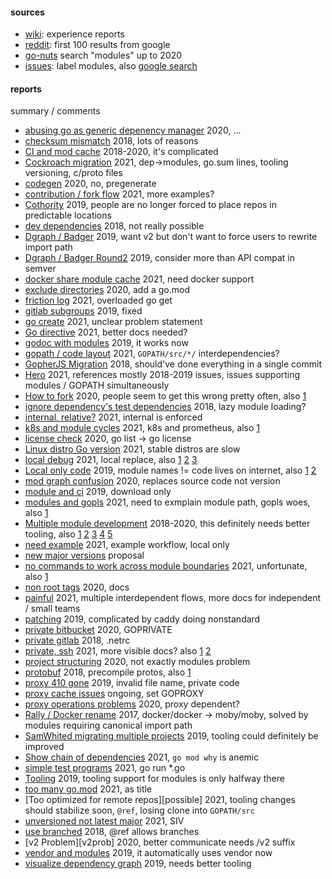 #### sources

- [wiki][exrep]: experience reports
- [reddit][reddit]: first 100 results from google
- [go-nuts][nuts] search "modules" up to 2020
- [issues][issues]: label modules, also [google search][issues-search]

#### reports

summary / comments

- [abusing go as generic depenency manager][nuts23] 2020, ...
- [checksum mismatch][reddit30] 2018, lots of reasons
- [CI and mod cache][reddit13] 2018-2020, it's complicated
- [Cockroach migration][cockroach] 2021, dep->modules, go.sum lines, tooling versioning, c/proto files
- [codegen][nuts21] 2020, no, pregenerate
- [contribution / fork flow][nuts16] 2021, more examples?
- [Cothority][cothority] 2019, people are no longer forced to place repos in predictable locations
- [dev dependencies][reddit28] 2018, not really possible
- [Dgraph / Badger][badger1] 2019, want v2 but don't want to force users to rewrite import path
- [Dgraph / Badger Round2][badger2] 2019, consider more than API compat in semver
- [docker share module cache][nuts4] 2021, need docker support
- [exclude directories][i37724] 2020, add a go.mod
- [friction log][nuts6] 2021, overloaded go get
- [gitlab subgroups][i34094] 2019, fixed
- [go create][nuts15] 2021, unclear problem statement
- [Go directive][godirect] 2021, better docs needed?
- [godoc with modules][reddit6] 2019, it works now
- [gopath / code layout][nuts12] 2021, `GOPATH/src/*/` interdependencies?
- [GopherJS Migration][gopherjs] 2018, should've done everything in a single commit
- [Hero][hero] 2021, references mostly 2018-2019 issues, issues supporting modules / GOPATH simultaneously
- [How to fork][reddit1] 2020, people seem to get this wrong pretty often, also [1][reddit23]
- [ignore dependency's test dependencies][reddit10] 2018, lazy module loading?
- [internal, relative?][nuts9] 2021, internal is enforced
- [k8s and module cycles][nuts11] 2021, k8s and prometheus, also [1][twitter1]
- [license check][reddit25] 2020, go list -> go license
- [Linux distro Go version][distro] 2021, stable distros are slow
- [local debug][nuts2] 2021, local replace, also [1][nuts13] [2][nuts22] [3][nuts24]
- [Local only code][reddit2] 2019, module names != code lives on internet, also [1][reddit16] [2][reddit20]
- [mod graph confusion][i40513] 2020, replaces source code not version
- [module and ci][dockerci] 2019, download only
- [modules and gopls][nuts8] 2021, need to exmplain module path, gopls woes, also [1][nuts19]
- [Multiple module development][reddit3] 2018-2020, this definitely needs better tooling, also [1][reddit5] [2][reddit8] [3][reddit11] [4][reddit12] [5][reddit22]
- [need example][nuts3] 2021, example workflow, local only
- [new major versions][i40323] proposal
- [no commands to work across module boundaries][nuts7] 2021, unfortunate, also [1][nuts17]
- [non root tags][nuts20] 2020, docs
- [painful][nuts1] 2021, multiple interdependent flows, more docs for independent / small teams
- [patching][reddit27] 2019, complicated by caddy doing nonstandard
- [private bitbucket][reddit19] 2020, GOPRIVATE
- [private gitlab][reddit24] 2018, .netrc
- [private, ssh][nuts14] 2021, more visible docs? also [1][nuts18] [2][nuts25]
- [project structuring][reddit15] 2020, not exactly modules problem
- [protobuf][reddit26] 2018, precompile protos, also [1][reddit29]
- [proxy 410 gone][reddit18] 2019, invalid file name, private code
- [proxy cache issues][i38065] ongoing, set GOPROXY
- [proxy operations problems][reddit14] 2020, proxy dependent?
- [Rally / Docker rename][rally] 2017, docker/docker -> moby/moby, solved by modules requiring canonical import path
- [SamWhited migrating multiple projects][samwhited] 2019, tooling could definitely be improved
- [Show chain of dependencies][reddit4] 2021, `go mod why` is anemic
- [simple test programs][nuts5] 2021, go run \*.go
- [Tooling][both] 2019, tooling support for modules is only halfway there
- [too many go.mod][reddit21] 2021, as title
- [Too optimized for remote repos][possible] 2021, tooling changes should stabilize soon, `@ref`, losing clone into `GOPATH/src`
- [unversioned not latest major][nuts10] 2021, SIV
- [use branched][reddit17] 2018, @ref allows branches
- [v2 Problem][v2prob] 2020, better communicate needs /v2 suffix
- [vendor and modules][reddit7] 2019, it automatically uses vendor now
- [visualize dependency graph][reddit9] 2019, needs better tooling

[badger1]: https://discuss.dgraph.io/t/go-modules-on-badger-and-dgraph/4662
[badger2]: https://dgraph.io/blog/post/serialization-versioning/
[both]: https://brandon.dimcheff.com/2019/04/go-modules-the-best-of-both-worlds/
[cockroach]: https://www.cockroachlabs.com/blog/dep-go-modules/
[cothority]: https://gist.github.com/ineiti/4a4a1798876225f7a553a13120d705ae
[distro]: https://utcc.utoronto.ca/~cks/space/blog/programming/GoModuleSupportNeed
[dockerci]: https://evilmartians.com/chronicles/speeding-up-go-modules-for-docker-and-ci
[exrep]: https://github.com/golang/go/wiki/ExperienceReports#modules
[godirect]: https://utcc.utoronto.ca/~cks/space/blog/programming/GoModulesGoVersionWhy
[gopherjs]: https://gist.github.com/myitcv/79c3f12372e13b0cbbdf0411c8c46fd5
[hero]: https://github.com/KateGo520/Hero/issues/1
[i34094]: https://github.com/golang/go/issues/34094
[i37724]: https://github.com/golang/go/issues/37724
[i38065]: https://github.com/golang/go/issues/38065
[i40323]: https://github.com/golang/go/issues/40323
[i40513]: https://github.com/golang/go/issues/40513
[issues]: https://github.com/golang/go/issues?page=10&q=label%3Amodules
[issues-search]: https://www.google.com/search?q=site:github.com/golang/go/issues+modules+problems
[nuts10]: https://groups.google.com/g/golang-nuts/c/aOvjBRUWJPA/m/c3CqVI9iFwAJ
[nuts11]: https://groups.google.com/g/golang-nuts/c/FAO6x5AhfPg/m/dPvO_5r1FgAJ
[nuts12]: https://groups.google.com/g/golang-nuts/c/KL0VwEN--k0/m/BYewzynlFQAJ
[nuts13]: https://groups.google.com/g/golang-nuts/c/9MfGXLmRu8w/m/D2gm_viYBAAJ
[nuts14]: https://groups.google.com/g/golang-nuts/c/dp96wZbHtvs/m/qybVYz1WBAAJ
[nuts15]: https://groups.google.com/g/golang-nuts/c/0VgPQbQEKdU/m/qFKLoVQpAgAJ
[nuts16]: https://groups.google.com/g/golang-nuts/c/gjM1zVnd7Ek/m/w8lOn9v-AQAJ
[nuts17]: https://groups.google.com/g/golang-nuts/c/B-gvL92b2Vo/m/EqzEzewoDgAJ
[nuts18]: https://groups.google.com/g/golang-nuts/c/0uMSmt_TnKM/m/oB_TqrFcAgAJ
[nuts19]: https://groups.google.com/g/golang-nuts/c/KXmc4v2ay4k/m/jjiWOV20BgAJ
[nuts1]: https://groups.google.com/g/golang-nuts/c/_BqV6Rk15UA/m/ns4y8jbxBgAJ
[nuts20]: https://groups.google.com/g/golang-nuts/c/7Z6U5aKxaJI/m/-Trvp6sxBgAJ
[nuts21]: https://groups.google.com/g/golang-nuts/c/PPmCyg4T1hY/m/uqt1f9sCBgAJ
[nuts22]: https://groups.google.com/g/golang-nuts/c/9-5aDopSGvo/m/dLGsOtnQBQAJ
[nuts23]: https://groups.google.com/g/golang-nuts/c/21xRZmknkQQ/m/kX_JlOSHCwAJ
[nuts24]: https://groups.google.com/g/golang-nuts/c/ga1XPbquXL4/m/DBhDCNG3AAAJ
[nuts25]: https://groups.google.com/g/golang-nuts/c/lIIxpRmAuYY/m/pF402MkmCAAJ
[nuts2]: https://groups.google.com/g/golang-nuts/c/WbbVeO321ak/m/3QmWi5vdBgAJ
[nuts3]: https://groups.google.com/g/golang-nuts/c/HOfo5INo3nM/m/C0e9fPduAQAJ
[nuts4]: https://groups.google.com/g/golang-nuts/c/l7oXXpfmqUo/m/BGrzFqpWBgAJ
[nuts5]: https://groups.google.com/g/golang-nuts/c/bxbe9vI6Duc/m/LNtAMC3EBQAJ
[nuts6]: https://groups.google.com/g/golang-nuts/c/RZ1qGp8REYg/m/QKe8QMofCwAJ
[nuts7]: https://groups.google.com/g/golang-nuts/c/JAmfHLMN2XE/m/EK5lIRoICgAJ
[nuts8]: https://groups.google.com/g/golang-nuts/c/2Xcfb4f7ans/m/M6Eg50DhBwAJ
[nuts9]: https://groups.google.com/g/golang-nuts/c/d3ZMjah6VGE/m/HULNtwu9BgAJ
[nuts]: https://groups.google.com/g/golang-nuts/search?q=modules
[rally]: https://www.rallyhealth.com/coding/docker-moby-go-dependencies
[reddit10]: https://www.reddit.com/r/golang/comments/98hbvk/go_modules_how_to_deal_with_test_dependencies/
[reddit11]: https://www.reddit.com/r/golang/comments/kku3ec/local_development_between_2_go_modules/
[reddit12]: https://www.reddit.com/r/golang/comments/ejsgl0/using_local_development_modules_without_pushing/
[reddit13]: https://www.reddit.com/r/golang/comments/9p2xti/go_modules_cache_location/
[reddit14]: https://www.reddit.com/r/golang/comments/f243lc/go_modules_proxy/
[reddit15]: https://www.reddit.com/r/golang/comments/igyry9/go_modules_and_project_structuring/
[reddit16]: https://www.reddit.com/r/golang/comments/fix89j/using_modules_locally_without_publishing_to_vcs/
[reddit17]: https://www.reddit.com/r/golang/comments/9ahlvo/use_branches_with_go_modules/
[reddit18]: https://www.reddit.com/r/golang/comments/d2n5s0/error_410_gone_when_switching_to_modules_in_go_113/
[reddit19]: https://www.reddit.com/r/golang/comments/fmrmbq/help_unable_to_setup_go_modules_with_private/
[reddit1]: https://www.reddit.com/r/golang/comments/j8pqms/go_modules_making_me_rage_how_do_i_fork_a_module/
[reddit20]: https://www.reddit.com/r/golang/comments/kcc2td/importing_a_module_from_a_local_path/
[reddit21]: https://www.reddit.com/r/golang/comments/kqf3ui/modules_hellp_private_modules_monorepo_module/
[reddit22]: https://www.reddit.com/r/golang/comments/lvqgln/how_do_you_do_rapid_development_with_modules/
[reddit23]: https://www.reddit.com/r/golang/comments/guf22q/golang_modules_and_developing_in_a_fork_to/
[reddit24]: https://www.reddit.com/r/golang/comments/9els7j/go_module_with_private_gitlab_repos/
[reddit25]: https://www.reddit.com/r/golang/comments/g9mrtn/managing_licenses_with_go_modules/
[reddit26]: https://www.reddit.com/r/golang/comments/9s3512/go_modules_and_importing_protobuf_files/
[reddit27]: https://www.reddit.com/r/golang/comments/bxnqcb/applying_patches_to_go_module_dependencies/
[reddit28]: https://www.reddit.com/r/golang/comments/9weqd8/does_go_modules_support_something_like_dev_only/
[reddit29]: https://www.reddit.com/r/golang/comments/gdv1ah/go_modules_and_proto/
[reddit2]: https://www.reddit.com/r/golang/comments/ah0w1q/modules_and_local_imports/
[reddit30]: https://www.reddit.com/r/golang/comments/9u4zsj/go_modules_checksum_mismatch/
[reddit3]: https://www.reddit.com/r/golang/comments/9gwqg4/how_to_handle_working_on_multiple_modules_at_once/
[reddit4]: https://www.reddit.com/r/golang/comments/lkenmn/modules_how_do_i_show_the_chain_of_dependencies/
[reddit5]: https://www.reddit.com/r/golang/comments/jdwuyy/how_to_work_with_multiple_modules/
[reddit6]: https://www.reddit.com/r/golang/comments/aspm32/godoc_with_modules_outside_gopath/
[reddit7]: https://www.reddit.com/r/golang/comments/b9osrj/modules_and_vendoring/
[reddit8]: https://www.reddit.com/r/golang/comments/juizr6/what_is_the_current_115_best_practice_to_work_on/
[reddit9]: https://www.reddit.com/r/golang/comments/bdtrti/best_way_to_visualize_library_dependencies_with/
[reddit]: https://www.google.com/search?q=site%3Areddit.com%2Fr%2Fgolang+modules
[samwhited]: https://blog.samwhited.com/2019/01/supporting-go-modules/
[twitter1]: https://twitter.com/rakyll/status/1348723364894961666

